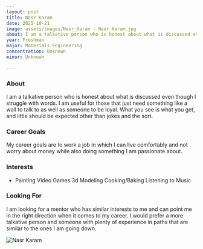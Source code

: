 ```yaml
---
layout: post
title: Nasr Karam
date: 2025-10-21
image: assets/images/Nasr_Karam - Nasr Karam.jpg
about: I am a talkative person who is honest about what is discussed even though I struggle with words. I am useful for those that just need something like a wall to talk to as well as someone to be loyal. What you see is what you get, and little should be expected other than jokes and the sort.
year: Freshman
major: Materials Engineering
concentration: Unknown
minor: Unknown

---
```


### About

I am a talkative person who is honest about what is discussed even though I struggle with words. I am useful for those that just need something like a wall to talk to as well as someone to be loyal. What you see is what you get, and little should be expected other than jokes and the sort.

### Career Goals

My career goals are to work a job in which I can live comfortably and not worry about money while also doing something I am passionate about.

### Interests

- Painting
Video Games
3d Modeling
Cooking/Baking
Listening to Music

### Looking For

I am looking for a mentor who has similar interests to me and can point me in the right direction when it comes to my career. I would prefer a more talkative person and someone with plenty of experience in paths that are similar to the ones I am going down.
<div class="text-center my-5">
    <img src="https://sase-drexel.github.io/mentorship-2025/assets/images/Nasr_Karam - Nasr Karam.jpg" alt="Nasr Karam" class="rounded post-img" />
</div>
